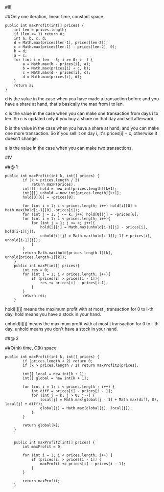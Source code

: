 #III

##Only one iteration, linear time, constant space

```
public int maxProfit(int[] prices) {
    int len = prices.length;
    if (len <= 1) return 0;
    int a, b, c, d;
    d = Math.max(prices[len-1], prices[len-2]);
    c = Math.max(prices[len-1] - prices[len-2], 0);
    b = d;
    a = c;
    for (int i = len - 3; i >= 0; i--) {
        a = Math.max(b - prices[i], a);
        b = Math.max(prices[i] + c, b);
        c = Math.max(d - prices[i], c);
        d = Math.max(prices[i], d);
    }
    return a;
}
```

d is the value in the case when you have made a transaction before and you have a share at hand, that's basically the max from i to len.

c is the value in the case when you can make one transaction from days i to len. So c is updated only if you buy a share on that day and sell afterward.

b is the value in the case when you have a share at hand, and you can make one more transaction. So if you sell it on day i, it's prices[i] + c, otherwise it doesn't change.

a is the value in the case when you can make two transactions.

#IV

##@ 1

```
public int maxProfit(int k, int[] prices) {
        if (k > prices.length / 2) 
            return maxP(prices);
        int[][] hold = new int[prices.length][k+1];
        int[][] unhold = new int[prices.length][k+1];
        hold[0][0] = -prices[0];
        
        for (int i = 1; i < prices.length; i++) hold[i][0] = Math.max(hold[i-1][0],-prices[i]);
        for (int j = 1; j <= k; j++) hold[0][j] = -prices[0];
        for (int i = 1; i < prices.length; i++){
            for (int j = 1; j <= k; j++){
                hold[i][j] = Math.max(unhold[i-1][j] - prices[i], hold[i-1][j]);
                unhold[i][j] = Math.max(hold[i-1][j-1] + prices[i], unhold[i-1][j]);
            }
        }
        return Math.max(hold[prices.length-1][k], unhold[prices.length-1][k]);
    }
    public int maxP(int[] prices){
        int res = 0;
        for (int i = 1; i < prices.length; i++){
            if (prices[i] > prices[i - 1]){
                res += prices[i] - prices[i-1];
            }
        }
        return res;
    }
```
hold[i][j] means the maximum profit with at most j transaction for 0 to i-th day. hold means you have a stock in your hand.

unhold[i][j] means the maximum profit with at most j transaction for 0 to i-th day. unhold means you don't have a stock in your hand.


##@ 2

##O(nk) time, O(k) space
```
public int maxProfit(int k, int[] prices) {
        if (prices.length < 2) return 0;
        if (k > prices.length / 2) return maxProfit2(prices);
        
        int[] local = new int[k + 1];
        int[] global = new int[k + 1];
        
        for (int i = 1; i < prices.length ; i++) {
            int diff = prices[i] - prices[i - 1];
            for (int j = k; j > 0; j--) {
                local[j] = Math.max(global[j - 1] + Math.max(diff, 0), local[j] + diff);
                global[j] = Math.max(global[j], local[j]);
            }
        }
        
        return global[k];
    }
    
    
    public int maxProfit2(int[] prices) {
        int maxProfit = 0;
        
        for (int i = 1; i < prices.length; i++) {
            if (prices[i] > prices[i - 1]) {
                maxProfit += prices[i] - prices[i - 1];
            }
        }
        
        return maxProfit;
    }
```
